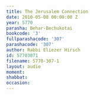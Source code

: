 ```yaml
---
title: The Jerusalem Connection
date: 2010-05-08 00:00:00 Z
year: 5770
parasha: Behar-Bechukotai
bookcode: '3'
fullparashacode: '307'
parashacode: '307'
author: Rabbi Eliezer Hirsch
id: 57703071
filename: 5770-307-1
layout: audio
moment: 
shabbat: 
occasion: 
---
```


